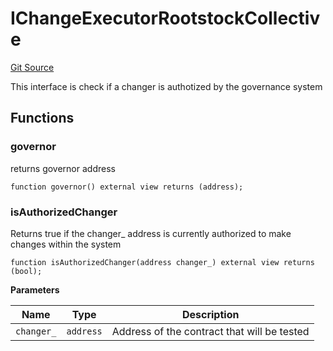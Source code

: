 # IChangeExecutorRootstockCollective

[Git Source](https://github.com/rsksmart/collective-rewards-sc/blob/6055db6ff187da599d0ad220410df3adfbe4a79d/src/mvp/IChangeExecutorRootstockCollective.sol)

This interface is check if a changer is authotized by the governance system

## Functions

### governor

returns governor address

```solidity
function governor() external view returns (address);
```

### isAuthorizedChanger

Returns true if the changer\_ address is currently authorized to make changes within the system

```solidity
function isAuthorizedChanger(address changer_) external view returns (bool);
```

**Parameters**

| Name       | Type      | Description                                 |
| ---------- | --------- | ------------------------------------------- |
| `changer_` | `address` | Address of the contract that will be tested |
